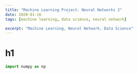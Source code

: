 ```yaml
---
title: "Machine Learning Project: Neural Networks 2"
date: 2020-01-16
tags: [machine learning, data science, neural network]

excerpt: "Machine Learning, Neural Network, Data Science"
---
```


# h1
```python
import numpy as np
```
